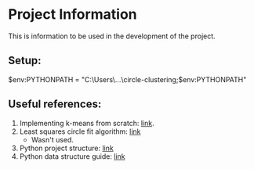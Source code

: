 # Project Information

This is information to be used in the development of the project.

## Setup:

<p> $env:PYTHONPATH = "C:\Users\...\circle-clustering;$env:PYTHONPATH" </p>

## Useful references: 
1. Implementing k-means from scratch: [link](https://medium.com/@avijit.bhattacharjee1996/implementing-k-means-clustering-from-scratch-in-python-a277c23563ac).
2. Least squares circle fit algorithm: [link](https://people.cas.uab.edu/~mosya/cl/cl1.pdf)
    - Wasn't used.
3. Python project structure: [link](https://docs.python-guide.org/writing/structure/)
4. Python data structure guide: [link](https://www.geeksforgeeks.org/python-data-structures/)